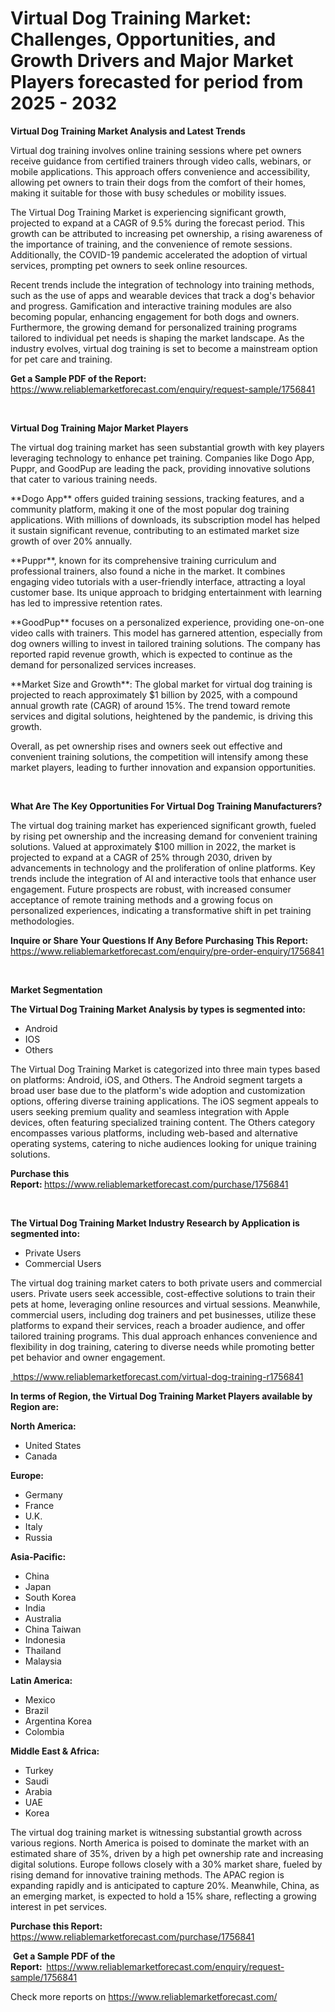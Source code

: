 <p><h1>Virtual Dog Training Market: Challenges, Opportunities, and Growth Drivers and Major Market Players forecasted for period from 2025 - 2032</h1></p><p><strong>Virtual Dog Training Market Analysis and Latest Trends</strong></p>
<p><p>Virtual dog training involves online training sessions where pet owners receive guidance from certified trainers through video calls, webinars, or mobile applications. This approach offers convenience and accessibility, allowing pet owners to train their dogs from the comfort of their homes, making it suitable for those with busy schedules or mobility issues.</p><p>The Virtual Dog Training Market is experiencing significant growth, projected to expand at a CAGR of 9.5% during the forecast period. This growth can be attributed to increasing pet ownership, a rising awareness of the importance of training, and the convenience of remote sessions. Additionally, the COVID-19 pandemic accelerated the adoption of virtual services, prompting pet owners to seek online resources.</p><p>Recent trends include the integration of technology into training methods, such as the use of apps and wearable devices that track a dog's behavior and progress. Gamification and interactive training modules are also becoming popular, enhancing engagement for both dogs and owners. Furthermore, the growing demand for personalized training programs tailored to individual pet needs is shaping the market landscape. As the industry evolves, virtual dog training is set to become a mainstream option for pet care and training.</p></p>
<p><strong>Get a Sample PDF of the Report:&nbsp;</strong> <a href="https://www.reliablemarketforecast.com/enquiry/request-sample/1756841?utm_campaign=3171&utm_medium=2&utm_source=Github&utm_content=ia&utm_term=09032025&utm_id=virtual-dog-training">https://www.reliablemarketforecast.com/enquiry/request-sample/1756841</a></p>
<p>&nbsp;</p>
<p><strong>Virtual Dog Training Major Market Players</strong></p>
<p><p>The virtual dog training market has seen substantial growth with key players leveraging technology to enhance pet training. Companies like Dogo App, Puppr, and GoodPup are leading the pack, providing innovative solutions that cater to various training needs.</p><p>**Dogo App** offers guided training sessions, tracking features, and a community platform, making it one of the most popular dog training applications. With millions of downloads, its subscription model has helped it sustain significant revenue, contributing to an estimated market size growth of over 20% annually.</p><p>**Puppr**, known for its comprehensive training curriculum and professional trainers, also found a niche in the market. It combines engaging video tutorials with a user-friendly interface, attracting a loyal customer base. Its unique approach to bridging entertainment with learning has led to impressive retention rates.</p><p>**GoodPup** focuses on a personalized experience, providing one-on-one video calls with trainers. This model has garnered attention, especially from dog owners willing to invest in tailored training solutions. The company has reported rapid revenue growth, which is expected to continue as the demand for personalized services increases.</p><p>**Market Size and Growth**: The global market for virtual dog training is projected to reach approximately $1 billion by 2025, with a compound annual growth rate (CAGR) of around 15%. The trend toward remote services and digital solutions, heightened by the pandemic, is driving this growth.</p><p>Overall, as pet ownership rises and owners seek out effective and convenient training solutions, the competition will intensify among these market players, leading to further innovation and expansion opportunities.</p></p>
<p>&nbsp;</p>
<p><strong>What Are The Key Opportunities For Virtual Dog Training Manufacturers?</strong></p>
<p><p>The virtual dog training market has experienced significant growth, fueled by rising pet ownership and the increasing demand for convenient training solutions. Valued at approximately $100 million in 2022, the market is projected to expand at a CAGR of 25% through 2030, driven by advancements in technology and the proliferation of online platforms. Key trends include the integration of AI and interactive tools that enhance user engagement. Future prospects are robust, with increased consumer acceptance of remote training methods and a growing focus on personalized experiences, indicating a transformative shift in pet training methodologies.</p></p>
<p><strong>Inquire or Share Your Questions If Any Before Purchasing This Report:</strong> <a href="https://www.reliablemarketforecast.com/enquiry/pre-order-enquiry/1756841?utm_campaign=3171&utm_medium=2&utm_source=Github&utm_content=ia&utm_term=09032025&utm_id=virtual-dog-training">https://www.reliablemarketforecast.com/enquiry/pre-order-enquiry/1756841</a></p>
<p>&nbsp;</p>
<p><strong>Market Segmentation</strong></p>
<p><strong>The Virtual Dog Training Market Analysis by types is segmented into:</strong></p>
<p><ul><li>Android</li><li>IOS</li><li>Others</li></ul></p>
<p><p>The Virtual Dog Training Market is categorized into three main types based on platforms: Android, iOS, and Others. The Android segment targets a broad user base due to the platform's wide adoption and customization options, offering diverse training applications. The iOS segment appeals to users seeking premium quality and seamless integration with Apple devices, often featuring specialized training content. The Others category encompasses various platforms, including web-based and alternative operating systems, catering to niche audiences looking for unique training solutions.</p></p>
<p><strong>Purchase this Report:&nbsp;</strong><a href="https://www.reliablemarketforecast.com/purchase/1756841?utm_campaign=3171&utm_medium=2&utm_source=Github&utm_content=ia&utm_term=09032025&utm_id=virtual-dog-training">https://www.reliablemarketforecast.com/purchase/1756841</a></p>
<p>&nbsp;</p>
<p><strong>The Virtual Dog Training Market Industry Research by Application is segmented into:</strong></p>
<p><ul><li>Private Users</li><li>Commercial Users</li></ul></p>
<p><p>The virtual dog training market caters to both private users and commercial users. Private users seek accessible, cost-effective solutions to train their pets at home, leveraging online resources and virtual sessions. Meanwhile, commercial users, including dog trainers and pet businesses, utilize these platforms to expand their services, reach a broader audience, and offer tailored training programs. This dual approach enhances convenience and flexibility in dog training, catering to diverse needs while promoting better pet behavior and owner engagement.</p></p>
<p><a href="https://www.reliablemarketforecast.com/virtual-dog-training-r1756841?utm_campaign=3171&utm_medium=2&utm_source=Github&utm_content=ia&utm_term=09032025&utm_id=virtual-dog-training">&nbsp;https://www.reliablemarketforecast.com/virtual-dog-training-r1756841</a></p>
<p><strong>In terms of Region, the Virtual Dog Training Market Players available by Region are:</strong></p>
<p>
    <p> <strong> North America: </strong>
        <ul>
            <li>United States</li>
            <li>Canada</li>
        </ul>
        </p> 
    <p> <strong> Europe: </strong>
        <ul>
            <li>Germany</li>
            <li>France</li>
            <li>U.K.</li>
            <li>Italy</li>
            <li>Russia</li>
        </ul>
        </p> 
    <p> <strong> Asia-Pacific: </strong>
        <ul>
            <li>China</li>
            <li>Japan</li>
            <li>South Korea</li>
            <li>India</li>
            <li>Australia</li>
            <li>China Taiwan</li>
            <li>Indonesia</li>
            <li>Thailand</li>
            <li>Malaysia</li>
        </ul>
        </p> 
    <p> <strong> Latin America: </strong>
        <ul>
            <li>Mexico</li>
            <li>Brazil</li>
            <li>Argentina Korea</li>
            <li>Colombia</li>
        </ul>
        </p> 
    <p> <strong> Middle East & Africa: </strong>
        <ul>
            <li>Turkey</li>
            <li>Saudi</li>
            <li>Arabia</li>
            <li>UAE</li>
            <li>Korea</li>
        </ul>
    </p>
    </p>
<p><p>The virtual dog training market is witnessing substantial growth across various regions. North America is poised to dominate the market with an estimated share of 35%, driven by a high pet ownership rate and increasing digital solutions. Europe follows closely with a 30% market share, fueled by rising demand for innovative training methods. The APAC region is expanding rapidly and is anticipated to capture 20%. Meanwhile, China, as an emerging market, is expected to hold a 15% share, reflecting a growing interest in pet services.</p></p>
<p><strong>Purchase this Report: </strong><a href="https://www.reliablemarketforecast.com/purchase/1756841?utm_campaign=3171&utm_medium=2&utm_source=Github&utm_content=ia&utm_term=09032025&utm_id=virtual-dog-training">https://www.reliablemarketforecast.com/purchase/1756841</a></p>
<p>&nbsp;<strong>Get a Sample PDF of the Report:&nbsp;&nbsp;</strong><a href="https://www.reliablemarketforecast.com/enquiry/request-sample/1756841?utm_campaign=3171&utm_medium=2&utm_source=Github&utm_content=ia&utm_term=09032025&utm_id=virtual-dog-training">https://www.reliablemarketforecast.com/enquiry/request-sample/1756841</a></p>
<p><strong></strong></p>
<p>Check more reports on <a href="https://www.reliablemarketforecast.com/?utm_campaign=3171&utm_medium=2&utm_source=Github&utm_content=ia&utm_term=09032025&utm_id=virtual-dog-training">https://www.reliablemarketforecast.com/</a></p>